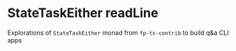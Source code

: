 # StateTaskEither readLine

Explorations of `StateTaskEither` monad from `fp-ts-contrib` to build q&a CLI apps 